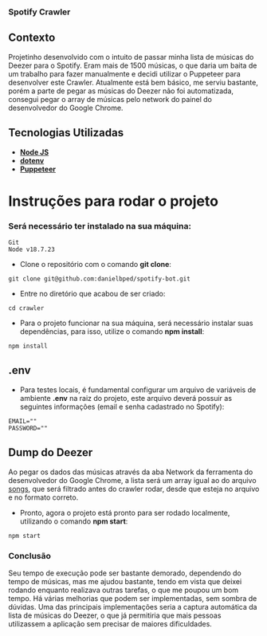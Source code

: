 ### Spotify Crawler

## Contexto
Projetinho desenvolvido com o intuito de passar minha lista de músicas do Deezer para o Spotify. Eram mais de 1500 músicas, o que daria um baita de um trabalho para fazer manualmente e decidi utilizar o Puppeteer para desenvolver este Crawler. Atualmente está bem básico, me serviu bastante, porém a parte de pegar as músicas do Deezer não foi automatizada, consegui pegar o array de músicas pelo network do painel do desenvolvedor do Google Chrome.

## Tecnologias Utilizadas

- [**Node JS**](https://nodejs.org/en/)
- [**dotenv**](https://www.npmjs.com/package/dotenv)
- [**Puppeteer**](https://www.npmjs.com/package/puppeteer)

# Instruções para rodar o projeto

### Será necessário ter instalado na sua máquina:

```
Git
Node v18.7.23
```

- Clone o repositório com o comando **git clone**:

```
git clone git@github.com:danielbped/spotify-bot.git
```

- Entre no diretório que acabou de ser criado:

```
cd crawler
```

- Para o projeto funcionar na sua máquina, será necessário instalar suas dependências, para isso, utilize o comando **npm install**:

```
npm install
```

## .env
- Para testes locais, é fundamental configurar um arquivo de variáveis de ambiente **.env** na raiz do projeto, este arquivo deverá possuir as seguintes informações (email e senha cadastrado no Spotify):

```
EMAIL=""
PASSWORD=""
```

## Dump do Deezer
Ao pegar os dados das músicas através da aba Network da ferramenta do desenvolvedor do Google Chrome, a lista será um array igual ao do arquivo [songs](https://github.com/danielbped/spotify-bot/blob/main/songs.js), que será filtrado antes do crawler rodar, desde que esteja no arquivo e no formato correto.

- Pronto, agora o projeto está pronto para ser rodado localmente, utilizando o comando **npm start**:

```
npm start
```

### Conclusão
Seu tempo de execução pode ser bastante demorado, dependendo do tempo de músicas, mas me ajudou bastante, tendo em vista que deixei rodando enquanto realizava outras tarefas, o que me poupou um bom tempo. Há várias melhorias que podem ser implementadas, sem sombra de dúvidas. Uma das principais implementações seria a captura automática da lista de músicas do Deezer, o que já permitiria que mais pessoas utilizassem a aplicação sem precisar de maiores dificuldades.